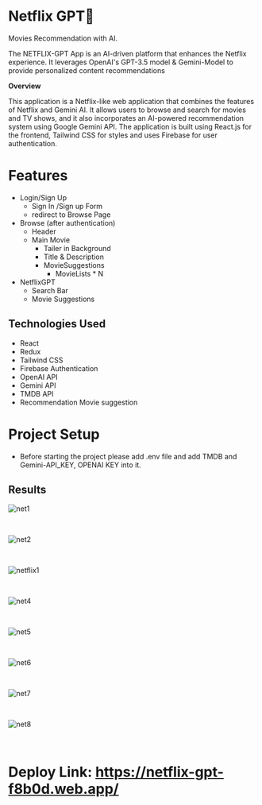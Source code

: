 # Netflix GPT🚀

Movies Recommendation with AI.

The NETFLIX-GPT App is an AI-driven platform that enhances the Netflix experience. It leverages OpenAI's GPT-3.5 model & Gemini-Model to provide personalized content recommendations 

**Overview**

This application is a Netflix-like web application that combines the features of Netflix and Gemini AI. It allows users to browse and search for movies and TV shows, and it also incorporates an AI-powered recommendation system using Google Gemini API. The application is built using React.js for the frontend, Tailwind CSS for styles and uses Firebase for user authentication.

# Features
- Login/Sign Up
    - Sign In /Sign up Form
    - redirect to Browse Page
- Browse (after authentication)
    - Header
    - Main Movie
        - Tailer in Background
        - Title & Description
        - MovieSuggestions
            - MovieLists * N 
- NetflixGPT
    - Search Bar
    - Movie Suggestions

## Technologies Used

- React
- Redux
- Tailwind CSS
- Firebase Authentication
- OpenAI API
- Gemini API
- TMDB API
- Recommendation Movie suggestion

# Project Setup
- Before starting the project please add .env file and add TMDB and Gemini-API_KEY, OPENAI KEY into it.


## Results

![net1](https://github.com/Shivam8369/AI-NETFLIX-GPT/assets/96806019/29c15730-c29c-4f9e-a777-f7ee8cc6712f)


<br>

![net2](https://github.com/Shivam8369/AI-NETFLIX-GPT/assets/96806019/1295d57c-004b-4e49-9a78-832d69b3157d)

<br>

![netflix1](https://github.com/Shivam8369/AI-NETFLIX-GPT/assets/96806019/c6a5ddd5-fca1-45b4-8419-06b850e08128)

<br>

![net4](https://github.com/Shivam8369/AI-NETFLIX-GPT/assets/96806019/19747803-612b-4964-8562-8fe388abb20a)

<br>

![net5](https://github.com/Shivam8369/AI-NETFLIX-GPT/assets/96806019/f399b574-604a-49ce-ad39-804945d80aa2)

<br>

![net6](https://github.com/Shivam8369/AI-NETFLIX-GPT/assets/96806019/df541f64-dcb1-498e-bfca-1324d80460dc)

<br>

![net7](https://github.com/Shivam8369/AI-NETFLIX-GPT/assets/96806019/8fed6c5f-d89b-4004-b77c-d1de89d7fc03)

<br>

![net8](https://github.com/Shivam8369/AI-NETFLIX-GPT/assets/96806019/9c0159cd-769d-4c4d-8c99-6dd692bc69b8)


<br>

# Deploy Link: https://netflix-gpt-f8b0d.web.app/

















